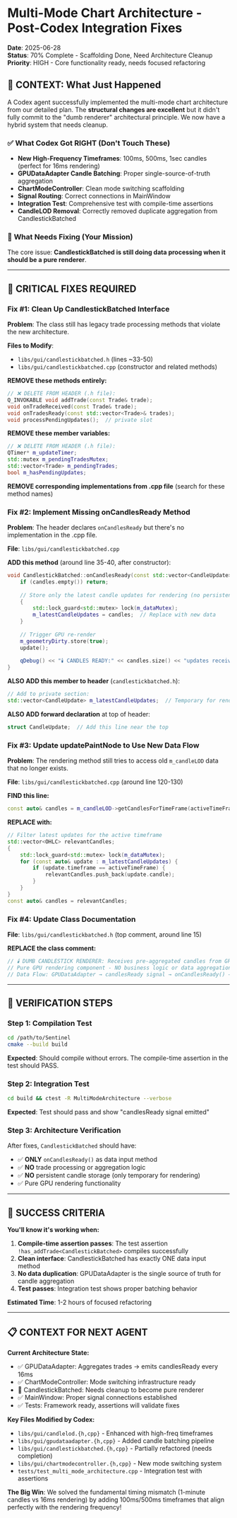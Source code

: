 # Multi-Mode Chart Architecture - Post-Codex Integration Fixes

**Date**: 2025-06-28  
**Status**: 70% Complete - Scaffolding Done, Need Architecture Cleanup  
**Priority**: HIGH - Core functionality ready, needs focused refactoring  

## 🎯 **CONTEXT: What Just Happened**

A Codex agent successfully implemented the multi-mode chart architecture from our detailed plan. The **structural changes are excellent** but it didn't fully commit to the "dumb renderer" architectural principle. We now have a hybrid system that needs cleanup.

### ✅ **What Codex Got RIGHT (Don't Touch These)**
- **New High-Frequency Timeframes**: 100ms, 500ms, 1sec candles (perfect for 16ms rendering)
- **GPUDataAdapter Candle Batching**: Proper single-source-of-truth aggregation
- **ChartModeController**: Clean mode switching scaffolding
- **Signal Routing**: Correct connections in MainWindow
- **Integration Test**: Comprehensive test with compile-time assertions
- **CandleLOD Removal**: Correctly removed duplicate aggregation from CandlestickBatched

### 🚨 **What Needs Fixing (Your Mission)**
The core issue: **CandlestickBatched is still doing data processing when it should be a pure renderer**.

---

## 🚨 **CRITICAL FIXES REQUIRED**

### **Fix #1: Clean Up CandlestickBatched Interface**

**Problem**: The class still has legacy trade processing methods that violate the new architecture.

**Files to Modify**: 
- `libs/gui/candlestickbatched.h` (lines ~33-50)
- `libs/gui/candlestickbatched.cpp` (constructor and related methods)

**REMOVE these methods entirely:**
```cpp
// ❌ DELETE FROM HEADER (.h file):
Q_INVOKABLE void addTrade(const Trade& trade);
void onTradeReceived(const Trade& trade);
void onTradesReady(const std::vector<Trade>& trades);
void processPendingUpdates();  // private slot
```

**REMOVE these member variables:**
```cpp
// ❌ DELETE FROM HEADER (.h file):
QTimer* m_updateTimer;
std::mutex m_pendingTradesMutex;
std::vector<Trade> m_pendingTrades;
bool m_hasPendingUpdates;
```

**REMOVE corresponding implementations from .cpp file** (search for these method names)

### **Fix #2: Implement Missing onCandlesReady Method**

**Problem**: The header declares `onCandlesReady` but there's no implementation in the .cpp file.

**File**: `libs/gui/candlestickbatched.cpp`

**ADD this method** (around line 35-40, after constructor):
```cpp
void CandlestickBatched::onCandlesReady(const std::vector<CandleUpdate>& candles) {
    if (candles.empty()) return;
    
    // Store only the latest candle updates for rendering (no persistent storage)
    {
        std::lock_guard<std::mutex> lock(m_dataMutex);
        m_latestCandleUpdates = candles;  // Replace with new data
    }
    
    // Trigger GPU re-render
    m_geometryDirty.store(true);
    update();
    
    qDebug() << "🕯️ CANDLES READY:" << candles.size() << "updates received for rendering";
}
```

**ALSO ADD this member to header** (`candlestickbatched.h`):
```cpp
// Add to private section:
std::vector<CandleUpdate> m_latestCandleUpdates;  // Temporary for rendering only
```

**ALSO ADD forward declaration** at top of header:
```cpp
struct CandleUpdate;  // Add this line near the top
```

### **Fix #3: Update updatePaintNode to Use New Data Flow**

**Problem**: The rendering method still tries to access old `m_candleLOD` data that no longer exists.

**File**: `libs/gui/candlestickbatched.cpp` (around line 120-130)

**FIND this line:**
```cpp
const auto& candles = m_candleLOD->getCandlesForTimeFrame(activeTimeFrame);
```

**REPLACE with:**
```cpp
// Filter latest updates for the active timeframe
std::vector<OHLC> relevantCandles;
{
    std::lock_guard<std::mutex> lock(m_dataMutex);
    for (const auto& update : m_latestCandleUpdates) {
        if (update.timeframe == activeTimeFrame) {
            relevantCandles.push_back(update.candle);
        }
    }
}
const auto& candles = relevantCandles;
```

### **Fix #4: Update Class Documentation**

**File**: `libs/gui/candlestickbatched.h` (top comment, around line 15)

**REPLACE the class comment:**
```cpp
// 🕯️ DUMB CANDLESTICK RENDERER: Receives pre-aggregated candles from GPUDataAdapter
// Pure GPU rendering component - NO business logic or data aggregation
// Data Flow: GPUDataAdapter → candlesReady signal → onCandlesReady() → GPU render
```

---

## 🧪 **VERIFICATION STEPS**

### **Step 1: Compilation Test**
```bash
cd /path/to/Sentinel
cmake --build build
```
**Expected**: Should compile without errors. The compile-time assertion in the test should PASS.

### **Step 2: Integration Test**
```bash
cd build && ctest -R MultiModeArchitecture --verbose
```
**Expected**: Test should pass and show "candlesReady signal emitted"

### **Step 3: Architecture Verification**
After fixes, `CandlestickBatched` should have:
- ✅ **ONLY** `onCandlesReady()` as data input method
- ✅ **NO** trade processing or aggregation logic  
- ✅ **NO** persistent candle storage (only temporary for rendering)
- ✅ Pure GPU rendering functionality

---

## 🎯 **SUCCESS CRITERIA**

**You'll know it's working when:**
1. **Compile-time assertion passes**: The test assertion `!has_addTrade<CandlestickBatched>` compiles successfully
2. **Clean interface**: CandlestickBatched has exactly ONE data input method
3. **No data duplication**: GPUDataAdapter is the single source of truth for candle aggregation
4. **Test passes**: Integration test shows proper batching behavior

**Estimated Time**: 1-2 hours of focused refactoring

---

## 📋 **CONTEXT FOR NEXT AGENT**

**Current Architecture State:**
- ✅ GPUDataAdapter: Aggregates trades → emits candlesReady every 16ms
- ✅ ChartModeController: Mode switching infrastructure ready
- 🔧 CandlestickBatched: Needs cleanup to become pure renderer
- ✅ MainWindow: Proper signal connections established
- ✅ Tests: Framework ready, assertions will validate fixes

**Key Files Modified by Codex:**
- `libs/gui/candlelod.{h,cpp}` - Enhanced with high-freq timeframes
- `libs/gui/gpudataadapter.{h,cpp}` - Added candle batching pipeline  
- `libs/gui/candlestickbatched.{h,cpp}` - Partially refactored (needs completion)
- `libs/gui/chartmodecontroller.{h,cpp}` - New mode switching system
- `tests/test_multi_mode_architecture.cpp` - Integration test with assertions

**The Big Win**: We solved the fundamental timing mismatch (1-minute candles vs 16ms rendering) by adding 100ms/500ms timeframes that align perfectly with the rendering frequency! 